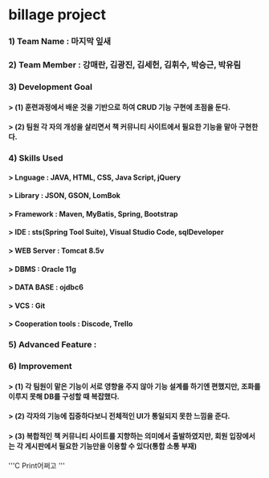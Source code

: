# billage project


### 1) Team Name : 마지막 잎새


### 2) Team Member : 강매란, 김광진, 김세헌, 김휘수, 박승근, 박유림


### 3) Development Goal
#### > (1) 훈련과정에서 배운 것을 기반으로 하여 CRUD 기능 구현에 초점을 둔다.
#### > (2) 팀원 각 자의 개성을 살리면서 책 커뮤니티 사이트에서 필요한 기능을 맡아 구현한다.


### 4) Skills Used
#### > Lnguage : JAVA, HTML, CSS, Java Script, jQuery
#### > Library : JSON, GSON, LomBok
#### > Framework : Maven, MyBatis, Spring, Bootstrap
#### > IDE : sts(Spring Tool Suite), Visual Studio Code, sqlDeveloper
#### > WEB Server : Tomcat 8.5v
#### > DBMS : Oracle 11g
#### > DATA BASE : ojdbc6
#### > VCS : Git
#### > Cooperation tools : Discode, Trello


### 5) Advanced Feature : 


### 6) Improvement
#### > (1) 각 팀원이 맡은 기능이 서로 영향을 주지 않아 기능 설계를 하기엔 편했지만, 조화를 이루지 못해 DB를 구성할 때 복잡했다.
#### > (2) 각자의 기능에 집중하다보니 전체적인 UI가 통일되지 못한 느낌을 준다. 
#### > (3) 복합적인 책 커뮤니티 사이트를 지향하는 의미에서 출발하였지만, 회원 입장에서는 각 게시판에서 필요한 기능만을 이용할 수 있다(통합 소통 부재)


'''C
Print어쩌고
'''
